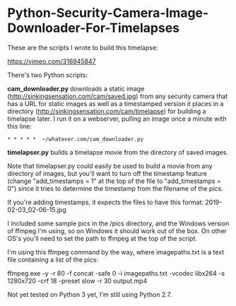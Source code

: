 # Python-Security-Camera-Image-Downloader-For-Timelapses
These are the scripts I wrote to build this timelapse:

https://vimeo.com/316945847

There's two Python scripts: 

**cam_downloader.py** downloads a static image (http://sinkingsensation.com/cam/saved.jpg) from any security camera that has a URL for static images as well as a timestamped version it places in a directory (http://sinkingsensation.com/cam/timelapse) for building a timelapse later. I run it on a webserver, pulling an image once a minute with this line:

`* * * * *  ~/whatever.com/cam_downloader.py`

**timelapser.py** builds a timelapse movie from the directory of saved images.

Note that timelapser.py could easily be used to build a movie from any directory of images, but you'll want to turn off the timestamp feature (change "add_timestamps = 1" at the top of the file to "add_timestamps = 0") since it tries to determine the timestamp from the filename of the pics. 

If you're adding timestamps, it expects the files to have this format: 2019-02-03_02-06-15.jpg

I included some sample pics in the /pics directory, and the Windows version of ffmpeg I'm using, so on Windows it should work out of the box. On other OS's you'll need to set the path to ffmpeg at the top of the script.

I'm using this ffmpeg command by the way, where imagepaths.txt is a text file containing a list of the pics:

ffmpeg.exe -y -r 80 -f concat -safe 0 -i imagepaths.txt -vcodec libx264 -s 1280x720 -crf 18 -preset slow -r 30 output.mp4

Not yet tested on Python 3 yet, I'm still using Python 2.7.




